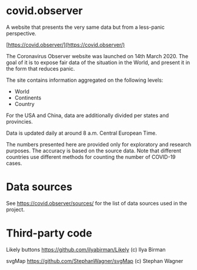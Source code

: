 # covid.observer

A website that presents the very same data but from a less-panic perspective.

[https://covid.observer/](https://covid.observer/)


The Coronavirus Observer website was launched on 14th March 2020. The goal of it is to expose fair data of the situation in the World, and present it in the form that reduces panic.

The site contains information aggregated on the following levels:

* World
* Continents
* Country

For the USA and China, data are additionally divided per states and provincies.

Data is updated daily at around 8 a.m. Central European Time.

The numbers presented here are provided only for exploratory and research purposes. The accuracy is based on the source data. Note that different countries use different methods for counting the number of COVID-19 cases.

# Data sources

See https://covid.observer/sources/ for the list of data sources used in the project.


# Third-party code

Likely buttons https://github.com/ilyabirman/Likely (c) Ilya Birman

svgMap https://github.com/StephanWagner/svgMap (c) Stephan Wagner
